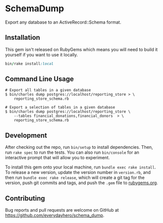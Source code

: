 # SchemaDump

Export any database to an ActiveRecord::Schema format.

## Installation

This gem isn't released on RubyGems which means you will need to build it
yourself if you want to use it locally.

```ruby
bin/rake install:local
```

## Command Line Usage

```
# Export all tables in a given database
$ bin/charles dump postgres://localhost/reporting_store > \
    reporting_store_schema.rb

# Export a selection of tables in a given database
$ bin/charles dump postgres://localhost/reporting_store \
    --tables financial_donations,financial_donors  > \
    reporting_store_schema.rb
```

## Development

After checking out the repo, run `bin/setup` to install dependencies. Then, run `rake spec` to run the tests. You can also run `bin/console` for an interactive prompt that will allow you to experiment.

To install this gem onto your local machine, run `bundle exec rake install`. To release a new version, update the version number in `version.rb`, and then run `bundle exec rake release`, which will create a git tag for the version, push git commits and tags, and push the `.gem` file to [rubygems.org](https://rubygems.org).

## Contributing

Bug reports and pull requests are welcome on GitHub at https://github.com/everydayhero/schema_dump.
